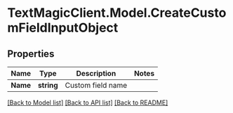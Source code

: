 # TextMagicClient.Model.CreateCustomFieldInputObject
## Properties

Name | Type | Description | Notes
------------ | ------------- | ------------- | -------------
**Name** | **string** | Custom field name | 

[[Back to Model list]](../README.md#documentation-for-models) [[Back to API list]](../README.md#documentation-for-api-endpoints) [[Back to README]](../README.md)

